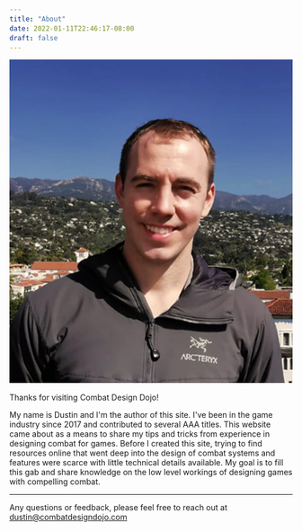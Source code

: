 ```yaml
---
title: "About"
date: 2022-01-11T22:46:17-08:00
draft: false
---
```



![Image1](/images/Portrait.png)

Thanks for visiting Combat Design Dojo!

My name is Dustin and I'm the author of this site.  I've been in the game industry since 2017 and contributed to several AAA titles.  This website came about as a means to share my tips and tricks from experience in designing combat for games.  Before I created this site, trying to find resources online that went deep into the design of combat systems and features were scarce with little technical details available. My goal is to fill this gab and share knowledge on the low level workings of designing games with compelling combat.

***

Any questions or feedback, please feel free to reach out at 
[dustin@combatdesigndojo.com](mailto:dustin@combatdesigndojo.com)
